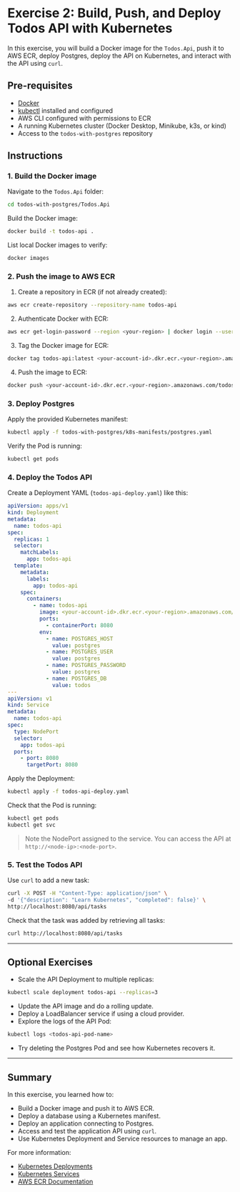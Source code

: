 # Exercise 2: Build, Push, and Deploy Todos API with Kubernetes

In this exercise, you will build a Docker image for the `Todos.Api`, push it to AWS ECR, deploy Postgres, deploy the API on Kubernetes, and interact with the API using `curl`.

## Pre-requisites

- [Docker](https://docs.docker.com/get-docker/)  
- [kubectl](https://kubernetes.io/docs/tasks/tools/) installed and configured  
- AWS CLI configured with permissions to ECR  
- A running Kubernetes cluster (Docker Desktop, Minikube, k3s, or kind)  
- Access to the `todos-with-postgres` repository  

## Instructions

### 1. Build the Docker image

Navigate to the `Todos.Api` folder:

~~~bash
cd todos-with-postgres/Todos.Api
~~~

Build the Docker image:

~~~bash
docker build -t todos-api .
~~~

List local Docker images to verify:

~~~bash
docker images
~~~

### 2. Push the image to AWS ECR

1. Create a repository in ECR (if not already created):

~~~bash
aws ecr create-repository --repository-name todos-api
~~~

2. Authenticate Docker with ECR:

~~~bash
aws ecr get-login-password --region <your-region> | docker login --username AWS --password-stdin <your-account-id>.dkr.ecr.<your-region>.amazonaws.com
~~~

3. Tag the Docker image for ECR:

~~~bash
docker tag todos-api:latest <your-account-id>.dkr.ecr.<your-region>.amazonaws.com/todos-api:latest
~~~

4. Push the image to ECR:

~~~bash
docker push <your-account-id>.dkr.ecr.<your-region>.amazonaws.com/todos-api:latest
~~~

### 3. Deploy Postgres

Apply the provided Kubernetes manifest:

~~~bash
kubectl apply -f todos-with-postgres/k8s-manifests/postgres.yaml
~~~

Verify the Pod is running:

~~~bash
kubectl get pods
~~~

### 4. Deploy the Todos API

Create a Deployment YAML (`todos-api-deploy.yaml`) like this:

~~~yaml
apiVersion: apps/v1
kind: Deployment
metadata:
  name: todos-api
spec:
  replicas: 1
  selector:
    matchLabels:
      app: todos-api
  template:
    metadata:
      labels:
        app: todos-api
    spec:
      containers:
        - name: todos-api
          image: <your-account-id>.dkr.ecr.<your-region>.amazonaws.com/todos-api:latest
          ports:
            - containerPort: 8080
          env:
            - name: POSTGRES_HOST
              value: postgres
            - name: POSTGRES_USER
              value: postgres
            - name: POSTGRES_PASSWORD
              value: postgres
            - name: POSTGRES_DB
              value: todos
---
apiVersion: v1
kind: Service
metadata:
  name: todos-api
spec:
  type: NodePort
  selector:
    app: todos-api
  ports:
    - port: 8080
      targetPort: 8080
~~~

Apply the Deployment:

~~~bash
kubectl apply -f todos-api-deploy.yaml
~~~

Check that the Pod is running:

~~~bash
kubectl get pods
kubectl get svc
~~~

> Note the NodePort assigned to the service. You can access the API at `http://<node-ip>:<node-port>`.

### 5. Test the Todos API

Use `curl` to add a new task:

~~~bash
curl -X POST -H "Content-Type: application/json" \
-d '{"description": "Learn Kubernetes", "completed": false}' \
http://localhost:8080/api/tasks
~~~

Check that the task was added by retrieving all tasks:

~~~bash
curl http://localhost:8080/api/tasks
~~~

---

## Optional Exercises

- Scale the API Deployment to multiple replicas:

~~~bash
kubectl scale deployment todos-api --replicas=3
~~~

- Update the API image and do a rolling update.  
- Deploy a LoadBalancer service if using a cloud provider.  
- Explore the logs of the API Pod:

~~~bash
kubectl logs <todos-api-pod-name>
~~~

- Try deleting the Postgres Pod and see how Kubernetes recovers it.  

---

## Summary

In this exercise, you learned how to:

- Build a Docker image and push it to AWS ECR.  
- Deploy a database using a Kubernetes manifest.  
- Deploy an application connecting to Postgres.  
- Access and test the application API using `curl`.  
- Use Kubernetes Deployment and Service resources to manage an app.  

For more information:

- [Kubernetes Deployments](https://kubernetes.io/docs/concepts/workloads/controllers/deployment/)  
- [Kubernetes Services](https://kubernetes.io/docs/concepts/services-networking/service/)  
- [AWS ECR Documentation](https://docs.aws.amazon.com/AmazonECR/latest/userguide/what-is-ecr.html)
